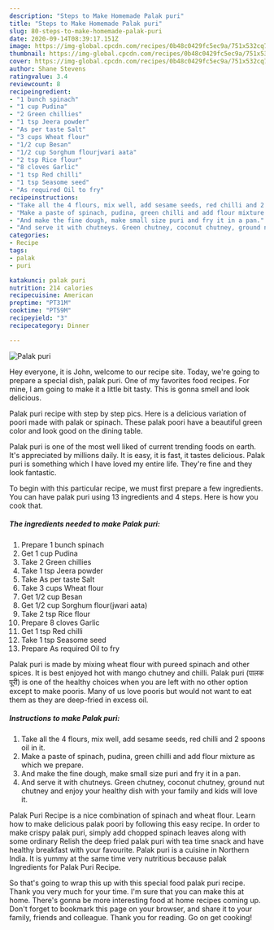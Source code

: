 ```yaml
---
description: "Steps to Make Homemade Palak puri"
title: "Steps to Make Homemade Palak puri"
slug: 80-steps-to-make-homemade-palak-puri
date: 2020-09-14T08:39:17.151Z
image: https://img-global.cpcdn.com/recipes/0b48c0429fc5ec9a/751x532cq70/palak-puri-recipe-main-photo.jpg
thumbnail: https://img-global.cpcdn.com/recipes/0b48c0429fc5ec9a/751x532cq70/palak-puri-recipe-main-photo.jpg
cover: https://img-global.cpcdn.com/recipes/0b48c0429fc5ec9a/751x532cq70/palak-puri-recipe-main-photo.jpg
author: Shane Stevens
ratingvalue: 3.4
reviewcount: 8
recipeingredient:
- "1 bunch spinach"
- "1 cup Pudina"
- "2 Green chillies"
- "1 tsp Jeera powder"
- "As per taste Salt"
- "3 cups Wheat flour"
- "1/2 cup Besan"
- "1/2 cup Sorghum flourjwari aata"
- "2 tsp Rice flour"
- "8 cloves Garlic"
- "1 tsp Red chilli"
- "1 tsp Seasome seed"
- "As required Oil to fry"
recipeinstructions:
- "Take all the 4 flours, mix well, add sesame seeds, red chilli and 2 spoons oil in it."
- "Make a paste of spinach, pudina, green chilli and add flour mixture as which we prepare."
- "And make the fine dough, make small size puri and fry it in a pan."
- "And serve it with chutneys. Green chutney, coconut chutney, ground nut chutney and enjoy your healthy dish with your family and kids will love it."
categories:
- Recipe
tags:
- palak
- puri

katakunci: palak puri 
nutrition: 214 calories
recipecuisine: American
preptime: "PT31M"
cooktime: "PT59M"
recipeyield: "3"
recipecategory: Dinner

---
```



![Palak puri](https://img-global.cpcdn.com/recipes/0b48c0429fc5ec9a/751x532cq70/palak-puri-recipe-main-photo.jpg)

Hey everyone, it is John, welcome to our recipe site. Today, we're going to prepare a special dish, palak puri. One of my favorites food recipes. For mine, I am going to make it a little bit tasty. This is gonna smell and look delicious.

Palak puri recipe with step by step pics. Here is a delicious variation of poori made with palak or spinach. These palak poori have a beautiful green color and look good on the dining table.

Palak puri is one of the most well liked of current trending foods on earth. It's appreciated by millions daily. It is easy, it is fast, it tastes delicious. Palak puri is something which I have loved my entire life. They're fine and they look fantastic.


To begin with this particular recipe, we must first prepare a few ingredients. You can have palak puri using 13 ingredients and 4 steps. Here is how you cook that.

##### The ingredients needed to make Palak puri:

1. Prepare 1 bunch spinach
1. Get 1 cup Pudina
1. Take 2 Green chillies
1. Take 1 tsp Jeera powder
1. Take As per taste Salt
1. Take 3 cups Wheat flour
1. Get 1/2 cup Besan
1. Get 1/2 cup Sorghum flour(jwari aata)
1. Take 2 tsp Rice flour
1. Prepare 8 cloves Garlic
1. Get 1 tsp Red chilli
1. Take 1 tsp Seasome seed
1. Prepare As required Oil to fry


Palak puri is made by mixing wheat flour with pureed spinach and other spices. It is best enjoyed hot with mango chutney and chilli. Palak puri (पालक पूरी) is one of the healthy choices when you are left with no other option except to make pooris. Many of us love pooris but would not want to eat them as they are deep-fried in excess oil. 

##### Instructions to make Palak puri:

1. Take all the 4 flours, mix well, add sesame seeds, red chilli and 2 spoons oil in it.
1. Make a paste of spinach, pudina, green chilli and add flour mixture as which we prepare.
1. And make the fine dough, make small size puri and fry it in a pan.
1. And serve it with chutneys. Green chutney, coconut chutney, ground nut chutney and enjoy your healthy dish with your family and kids will love it.


Palak Puri Recipe is a nice combination of spinach and wheat flour. Learn how to make delicious palak poori by following this easy recipe. In order to make crispy palak puri, simply add chopped spinach leaves along with some ordinary Relish the deep fried palak puri with tea time snack and have healthy breakfast with your favourite. Palak puri is a cuisine in Northern India. It is yummy at the same time very nutritious because palak Ingredients for Palak Puri Recipe. 

So that's going to wrap this up with this special food palak puri recipe. Thank you very much for your time. I'm sure that you can make this at home. There's gonna be more interesting food at home recipes coming up. Don't forget to bookmark this page on your browser, and share it to your family, friends and colleague. Thank you for reading. Go on get cooking!
